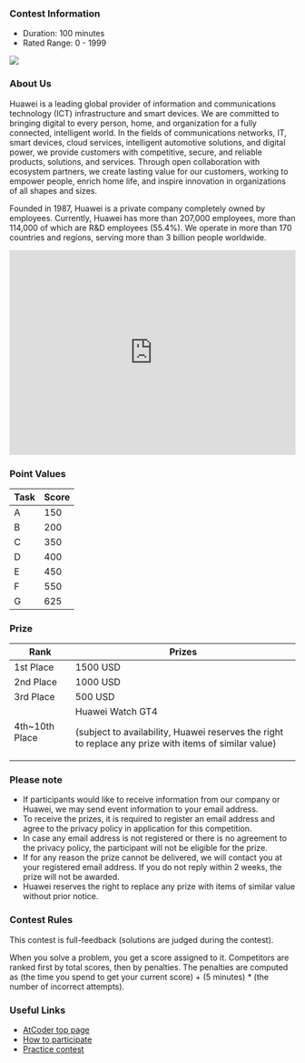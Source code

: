 
<div>

<span>

<span>

### **Contest Information**

<section>

<ul>

<li>
Duration: 100 minutes
</li>

<li>
Rated Range: 0 - 
<span>
1999
</span>

</li>

</ul>

</section>

<img src="https://img.atcoder.jp/abc342/fcbaf2012334e542c449653b496c1b65.png">

</img>

### **About Us**

<section>

<p>
Huawei is a leading global provider of information and communications technology (ICT) infrastructure and smart devices. We are committed to bringing digital to every person, home, and organization for a fully connected, intelligent world. In the fields of communications networks, IT, smart devices, cloud services, intelligent automotive solutions, and digital power, we provide customers with competitive, secure, and reliable products, solutions, and services. Through open collaboration with ecosystem partners, we create lasting value for our customers, working to empower people, enrich home life, and inspire innovation in organizations of all shapes and sizes.
      
</p>

<p>
Founded in 1987, Huawei is a private company completely owned by employees. Currently, Huawei has more than 207,000 employees, more than 114,000 of which are R&D employees (55.4%). We operate in more than 170 countries and regions, serving more than 3 billion people worldwide.
      
</p>

</section>

<div>

<iframe src="https://img.atcoder.jp/abc342/Huawei%20corporate%20video.mp4" width="100%" height="360" frameborder="0" allowfullscreen>

</iframe>

</div>

### **Point Values**

<div>

<div>

<table>

<thead>

<tr>

<th>
Task
</th>

<th>
Score
</th>

</tr>

</thead>

<tbody>

<tr>

<td>
A
</td>

<td>
150
</td>

</tr>

<tr>

<td>
B
</td>

<td>
200
</td>

</tr>

<tr>

<td>
C
</td>

<td>
350
</td>

</tr>

<tr>

<td>
D
</td>

<td>
400
</td>

</tr>

<tr>

<td>
E
</td>

<td>
450
</td>

</tr>

<tr>

<td>
F
</td>

<td>
550
</td>

</tr>

<tr>

<td>
G
</td>

<td>
625
</td>

</tr>

</tbody>

</table>

</div>

</div>

### **Prize**

<section>

<div>

<div>

<table>

<thead>

<tr>

<th>
Rank
</th>

<th>
Prizes
</th>

</tr>

</thead>

<tbody>

<tr>

<td>
1st Place
</td>

<td>
1500 USD
</td>

</tr>

<tr>

<td>
2nd Place
</td>

<td>
1000 USD
</td>

</tr>

<tr>

<td>
3rd Place
</td>

<td>
500 USD
</td>

</tr>

<tr>

<td>
4th~10th Place
</td>

<td>
Huawei Watch GT4

(subject to availability, Huawei reserves the right to replace any prize with items of similar value)
</td>

</tr>

</tbody>

</table>

</div>

</div>

</section>

### **Please note**

<section>

<ul>

<li>
If participants would like to receive information from our company or Huawei, we may send event information to your email address.
</li>

<li>

<span>
To receive the prizes, it is required to register an email address and agree to the privacy policy in application for this competition.
</span>

</li>

<li>
In case any email address is not registered or there is no agreement to the privacy policy, the participant will not be eligible for the prize.
</li>

<li>
If for any reason the prize cannot be delivered, we will contact you at your registered email address. If you do not reply within 2 weeks, the prize will not be awarded.
</li>

<li>
Huawei reserves the right to replace any prize with items of similar value without prior notice.
</li>

</ul>

</section>

### **Contest Rules**
This contest is full-feedback (solutions are judged during the contest).
    

When you solve a problem, you get a score assigned to it.
    Competitors are ranked first by total scores, then by penalties.
    The penalties are computed as (the time you spend to get your current score) + (5 minutes) * (the number of incorrect attempts).
    


### **Useful Links**

<ul>

<li>
<a href="https://atcoder.jp/">AtCoder top page</a>
</li>

<li>
<a href="https://atcoder.jp/post/2">How to participate</a>
</li>

<li>
<a href="https://atcoder.jp/contests/practice">Practice contest</a>
</li>

</ul>

</span>

</span>

</div>

